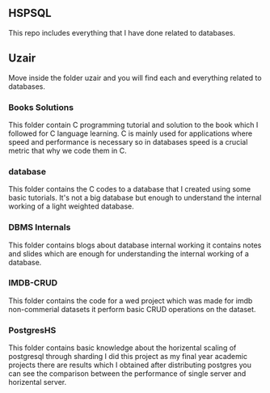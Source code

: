 ## HSPSQL

This repo includes everything that I have done related to databases.

## Uzair

Move inside the folder uzair and you will find each and everything related to databases.

### Books Solutions

This folder contain C programming tutorial and solution to the book which I followed for C language learning. C is mainly used for applications where speed and performance is necessary so in databases speed is a crucial metric that why we code them in C.

### database

This folder contains the C codes to a database that I created using some basic tutorials. It's not a big database but enough to understand the internal working of a light weighted database.

### DBMS Internals

This folder contains blogs about database internal working it contains notes and slides which are enough for understanding the internal working of a database.

### IMDB-CRUD

This folder contains the code for a wed project which was made for imdb non-commerial datasets it perform basic CRUD operations on the dataset.

### PostgresHS

This folder contains basic knowledge about the horizental scaling of postgresql through sharding I did this project as my final year academic projects there are results which I obtained after distributing postgres you can see the comparison between the performance of single server and horizental server.

